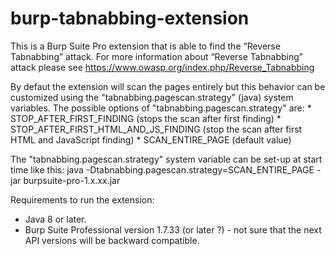 # burp-tabnabbing-extension
This is a Burp Suite Pro extension that is able to find the “Reverse Tabnabbing” attack.
For more information about “Reverse Tabnabbing” attack please see https://www.owasp.org/index.php/Reverse_Tabnabbing

By defaut the extension will scan the pages entirely but this behavior can be customized using the
"tabnabbing.pagescan.strategy" (java) system variables.
The possible options of "tabnabbing.pagescan.strategy" are:
     * STOP_AFTER_FIRST_FINDING (stops the scan after first finding)
     * STOP_AFTER_FIRST_HTML_AND_JS_FINDING (stop the scan after first HTML and JavaScript finding)
     * SCAN_ENTIRE_PAGE (default value)
     
 The "tabnabbing.pagescan.strategy" system variable can be set-up at start time like this:
 java  -Dtabnabbing.pagescan.strategy=SCAN_ENTIRE_PAGE -jar burpsuite-pro-1.x.xx.jar
 
 
 Requirements to run the extension:
  * Java 8 or later.
  * Burp Suite Professional version 1.7.33 (or later ?) - not sure that the next API
    versions will be backward compatible.
 
